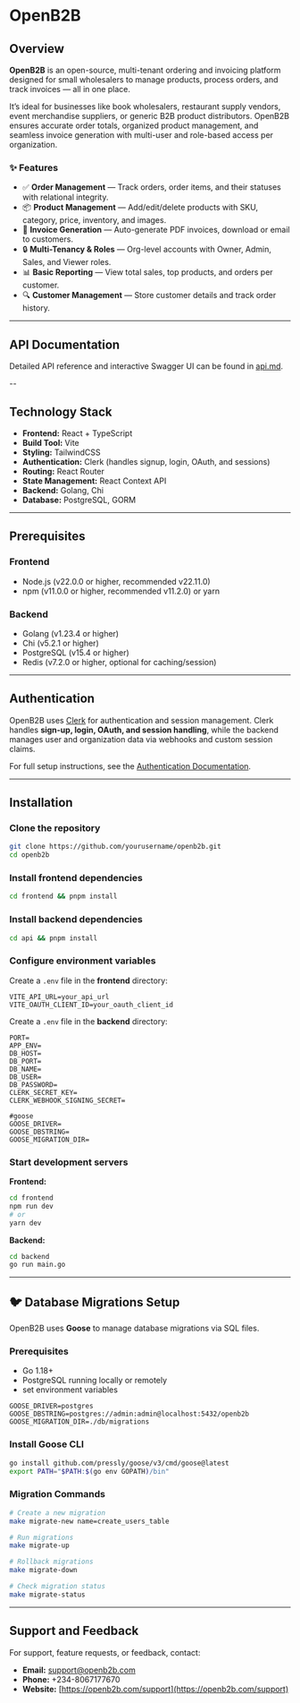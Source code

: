 # OpenB2B

## Overview

**OpenB2B** is an open-source, multi-tenant ordering and invoicing platform designed for small wholesalers to manage products, process orders, and track invoices — all in one place.

It’s ideal for businesses like book wholesalers, restaurant supply vendors, event merchandise suppliers, or generic B2B product distributors. OpenB2B ensures accurate order totals, organized product management, and seamless invoice generation with multi-user and role-based access per organization.

### ✨ Features

- ✅ **Order Management** — Track orders, order items, and their statuses with relational integrity.  
- 📦 **Product Management** — Add/edit/delete products with SKU, category, price, inventory, and images.  
- 🧾 **Invoice Generation** — Auto-generate PDF invoices, download or email to customers.  
- 🔒 **Multi-Tenancy & Roles** — Org-level accounts with Owner, Admin, Sales, and Viewer roles.  
- 📊 **Basic Reporting** — View total sales, top products, and orders per customer.  
- 🔍 **Customer Management** — Store customer details and track order history.  

---

## API Documentation

Detailed API reference and interactive Swagger UI can be found in [api.md](./docs/api.md).

--

## Technology Stack

- **Frontend:** React + TypeScript  
- **Build Tool:** Vite  
- **Styling:** TailwindCSS  
- **Authentication:** Clerk (handles signup, login, OAuth, and sessions)  
- **Routing:** React Router  
- **State Management:** React Context API  
- **Backend:** Golang, Chi  
- **Database:** PostgreSQL, GORM  

---

## Prerequisites

### Frontend

- Node.js (v22.0.0 or higher, recommended v22.11.0)  
- npm (v11.0.0 or higher, recommended v11.2.0) or yarn  

### Backend

- Golang (v1.23.4 or higher)  
- Chi (v5.2.1 or higher)  
- PostgreSQL (v15.4 or higher)  
- Redis (v7.2.0 or higher, optional for caching/session)  

---

## Authentication

OpenB2B uses [Clerk](https://clerk.com) for authentication and session management. Clerk handles **sign-up, login, OAuth, and session handling**, while the backend manages user and organization data via webhooks and custom session claims.

For full setup instructions, see the [Authentication Documentation](docs/authentication.md).

---

## Installation

### Clone the repository

```bash
git clone https://github.com/yourusername/openb2b.git
cd openb2b
```

### Install frontend dependencies

```bash
cd frontend && pnpm install
```

### Install backend dependencies

```bash
cd api && pnpm install
```


### Configure environment variables

Create a `.env` file in the **frontend** directory:

```env
VITE_API_URL=your_api_url
VITE_OAUTH_CLIENT_ID=your_oauth_client_id
```

Create a `.env` file in the **backend** directory:

```env
PORT=
APP_ENV=
DB_HOST=
DB_PORT=
DB_NAME=
DB_USER=
DB_PASSWORD=
CLERK_SECRET_KEY=
CLERK_WEBHOOK_SIGNING_SECRET=

#goose
GOOSE_DRIVER=
GOOSE_DBSTRING=
GOOSE_MIGRATION_DIR=
```

### Start development servers

**Frontend:**

```bash
cd frontend
npm run dev
# or
yarn dev
```

**Backend:**

```bash
cd backend
go run main.go
```

---

## 🐦 Database Migrations Setup

OpenB2B uses **Goose** to manage database migrations via SQL files.

### Prerequisites

* Go 1.18+
* PostgreSQL running locally or remotely
* set environment variables 

```env
GOOSE_DRIVER=postgres
GOOSE_DBSTRING=postgres://admin:admin@localhost:5432/openb2b
GOOSE_MIGRATION_DIR=./db/migrations
```

### Install Goose CLI

```bash
go install github.com/pressly/goose/v3/cmd/goose@latest
export PATH="$PATH:$(go env GOPATH)/bin"
```

### Migration Commands

```bash
# Create a new migration
make migrate-new name=create_users_table

# Run migrations
make migrate-up

# Rollback migrations
make migrate-down

# Check migration status
make migrate-status
```

---

## Support and Feedback

For support, feature requests, or feedback, contact:

* **Email:** [support@openb2b.com](mailto:support@openb2b.com)
* **Phone:** +234-8067177670
* **Website:** [https://openb2b.com/support](https://openb2b.com/support)
